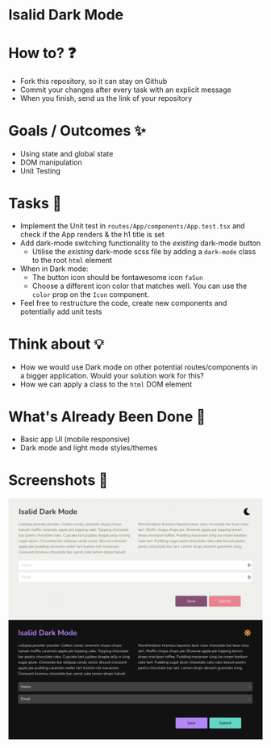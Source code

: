 # Isalid Dark Mode

# How to? ❓
- Fork this repository, so it can stay on Github
- Commit your changes after every task with an explicit message
- When you finish, send us the link of your repository

# Goals / Outcomes ✨
- Using state and global state
- DOM manipulation
- Unit Testing

# Tasks 📖
- Implement the Unit test in `routes/App/components/App.test.tsx` and check if the App renders & the h1 title is set
- Add dark-mode switching functionality to the *existing* dark-mode button
  - Utilise the *existing* dark-mode scss file by adding a `dark-mode` class to the root `html` element
- When in Dark mode:
  - The button icon should be fontawesome icon `faSun`
  - Choose a different icon color that matches well. You can use the `color` prop on the `Icon` component.
- Feel free to restructure the code, create new components and potentially add unit tests

# Think about 💡
- How we would use Dark mode on other potential routes/components in a bigger application. Would your solution work for this?
- How we can apply a class to the `html` DOM element

# What's Already Been Done 🏁
- Basic app UI (mobile responsive)
- Dark mode and light mode styles/themes

# Screenshots 🌄
![screenshot-light](docs/lightmode.png)
![screenshot-dark](docs/darkmode.png)
